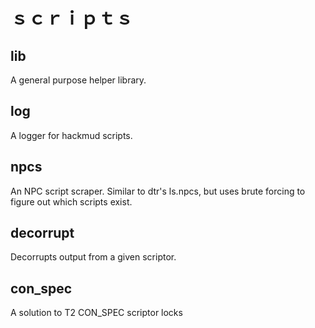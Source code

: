 # ｓｃｒｉｐｔｓ

## lib
A general purpose helper library.

## log
A logger for hackmud scripts.

## npcs
An NPC script scraper. Similar to dtr's ls.npcs, but uses brute forcing to figure out which scripts exist.

## decorrupt
Decorrupts output from a given scriptor.

## con_spec
A solution to T2 CON_SPEC scriptor locks
